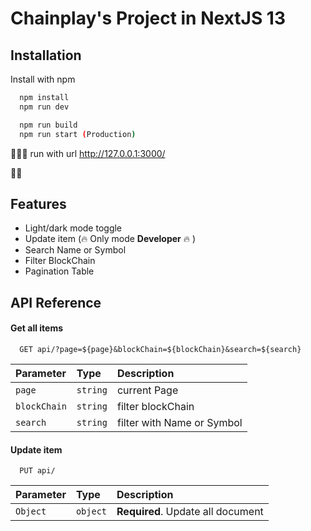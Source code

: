 
# Chainplay's Project in NextJS 13

## Installation

Install with npm

```bash
  npm install 
  npm run dev

  npm run build
  npm run start (Production)
```
🌱🌱🌱 run with url
http://127.0.0.1:3000/

🌱🌱
## Features

- Light/dark mode toggle
- Update item (🔥 Only mode **Developer** 🔥 )
- Search Name or Symbol
- Filter BlockChain
- Pagination Table



## API Reference

#### Get all items

```http
  GET api/?page=${page}&blockChain=${blockChain}&search=${search}
```

| Parameter     | Type     | Description                |
| :--------     | :------- | :------------------------- |
| `page`        | `string` | current Page               |
| `blockChain`  | `string` | filter blockChain          |
| `search`      | `string` | filter with Name or Symbol |

#### Update item 
```http
  PUT api/
```

| Parameter | Type     | Description                       |
| :-------- | :------- | :-------------------------------- |
| `Object`  | `object` | **Required**. Update all document |



